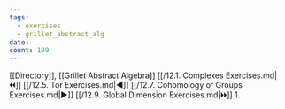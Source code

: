 ```yaml
---
tags:
  - exercises
  - grillet_abstract_alg
date:
count: 109
---
```

[[Directory]], [[Grillet Abstract Algebra]]
[[/12.1. Complexes Exercises.md|🞀🞀]] [[/12.5. Tor Exercises.md|◀]] [[/12.7. Cohomology of Groups Exercises.md|▶]] [[/12.9. Global Dimension Exercises.md|🞂🞂]]
1. 